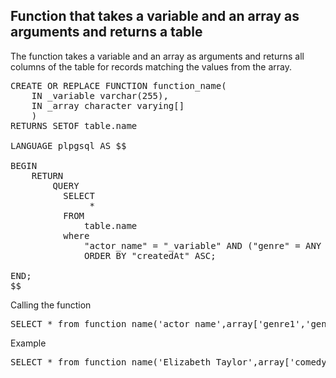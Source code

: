 ## Function that takes a variable and an array as arguments and returns a table

The function takes a variable and an array as arguments and returns all columns of the table for records matching the values from the array.

<pre>
CREATE OR REPLACE FUNCTION function_name(
    IN _variable varchar(255),
	IN _array character varying[]
	)
RETURNS SETOF table.name 

LANGUAGE plpgsql AS $$

BEGIN
    RETURN 
        QUERY 
          SELECT 
               *
          FROM 
              table.name
          where 
			  "actor_name" = "_variable" AND ("genre" = ANY (_array))
              ORDER BY "createdAt" ASC;

END;
$$
</pre>

Calling the function

<pre>
SELECT * from function_name('actor_name',array['genre1','genre2','genre3',...,'genreN'])
</pre>

Example

<pre>
SELECT * from function_name('Elizabeth Taylor',array['comedy','drama','romance'])
</pre>
